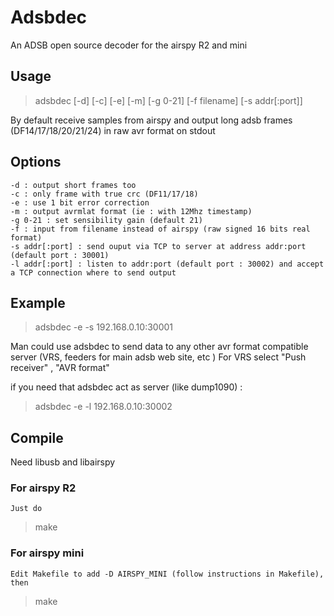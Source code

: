 # Adsbdec
An ADSB open source decoder for the airspy R2 and mini

## Usage 
> adsbdec [-d] [-c] [-e] [-m] [-g 0-21] [-f filename] [-s addr[:port]]

By default receive samples from airspy and output long adsb frames (DF14/17/18/20/21/24) in raw avr format on stdout

## Options
	-d : output short frames too
	-c : only frame with true crc (DF11/17/18)
	-e : use 1 bit error correction
	-m : output avrmlat format (ie : with 12Mhz timestamp)
	-g 0-21 : set sensibility gain (default 21)
	-f : input from filename instead of airspy (raw signed 16 bits real format)
	-s addr[:port] : send ouput via TCP to server at address addr:port (default port : 30001)
	-l addr[:port] : listen to addr:port (default port : 30002) and accept a TCP connection where to send output 

## Example

> adsbdec -e -s 192.168.0.10:30001

Man could use adsbdec to send data to any other avr format compatible server (VRS, feeders for main adsb web site, etc )
For VRS select "Push receiver" , "AVR format"

if you need that adsbdec act as server (like dump1090) :

> adsbdec -e -l 192.168.0.10:30002

## Compile

   Need libusb and libairspy

### For airspy R2 

	Just do
> make


### For airspy mini

	Edit Makefile to add -D AIRSPY_MINI (follow instructions in Makefile), then 
> make

